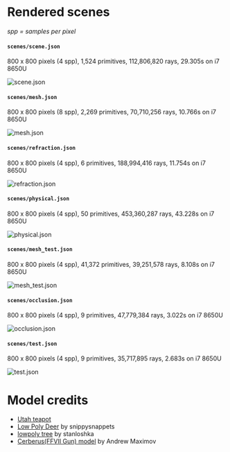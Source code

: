 # Rendered scenes

_spp = samples per pixel_

#### `scenes/scene.json`

800 x 800 pixels (4 spp), 1,524 primitives, 112,806,820 rays, 29.305s on i7 8650U

![scene.json](./scene.png)

#### `scenes/mesh.json`

800 x 800 pixels (8 spp), 2,269 primitives, 70,710,256 rays, 10.766s on i7 8650U

![mesh.json](./mesh.png)

#### `scenes/refraction.json`

800 x 800 pixels (4 spp), 6 primitives, 188,994,416 rays, 11.754s on i7 8650U

![refraction.json](./refraction.png)

#### `scenes/physical.json`

800 x 800 pixels (4 spp), 50 primitives, 453,360,287 rays, 43.228s on i7 8650U

![physical.json](./physical.png)

#### `scenes/mesh_test.json`

800 x 800 pixels (4 spp), 41,372 primitives, 39,251,578 rays, 8.108s on i7 8650U

![mesh_test.json](./mesh_test.png)

#### `scenes/occlusion.json`

800 x 800 pixels (4 spp), 9 primitives, 47,779,384 rays, 3.022s on i7 8650U

![occlusion.json](./occlusion.png)

#### `scenes/test.json`

800 x 800 pixels (4 spp), 9 primitives, 35,717,895 rays, 2.683s on i7 8650U

![test.json](./test.png)

# Model credits
- [Utah teapot](https://en.wikipedia.org/wiki/Utah_teapot)
- [Low Poly Deer](https://free3d.com/3d-model/low-poly-deer-72513.html) by snippysnappets
- [lowpoly tree](https://www.turbosquid.com/3d-models/free-tree-3d-model/592617) by stanloshka
- [Cerberus(FFVII Gun) model](http://www.polycount.com/forum/showthread.php?t=130641) by Andrew Maximov

